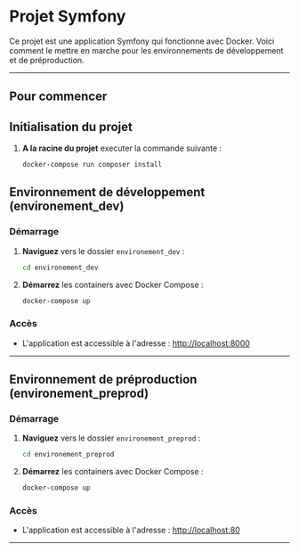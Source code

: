 # Projet Symfony

Ce projet est une application Symfony qui fonctionne avec Docker. Voici comment le mettre en marche pour les environnements de développement et de préproduction.

---

## Pour commencer

## Initialisation du projet

1. **A la racine du projet** executer la commande suivante :

   ```sh
   docker-compose run composer install

   ```

## Environnement de développement (environement_dev)

### Démarrage

1. **Naviguez** vers le dossier `environement_dev` :

   ```sh
   cd environement_dev
   ```

2. **Démarrez** les containers avec Docker Compose :
   ```sh
   docker-compose up
   ```

### Accès

- L'application est accessible à l'adresse : [http://localhost:8000](http://localhost:8000)

---

## Environnement de préproduction (environement_preprod)

### Démarrage

1. **Naviguez** vers le dossier `environement_preprod` :

   ```sh
   cd environement_preprod
   ```

2. **Démarrez** les containers avec Docker Compose :
   ```sh
   docker-compose up
   ```

### Accès

- L'application est accessible à l'adresse : [http://localhost:80](http://localhost:80)

---
